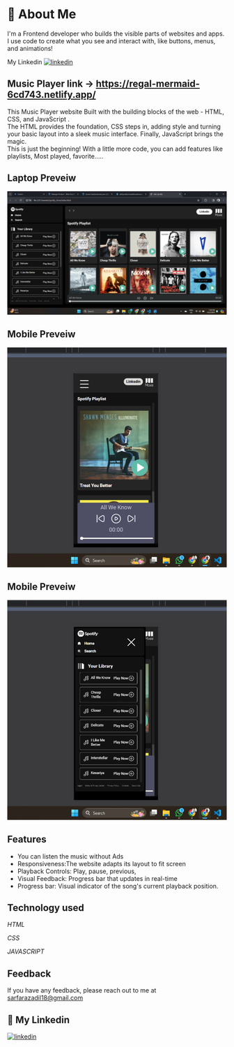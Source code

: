 
# 🚀 About Me
I'm a Frontend developer who builds the visible parts of websites and apps. I use code to create what you see and interact with, like buttons, menus, and animations!

 My Linkedin  [![linkedin](https://img.shields.io/badge/linkedin-0A66C2?style=for-the-badge&logo=linkedin&logoColor=white)](https://www.linkedin.com/in/sarfaraz-adil-46680718b)





## Music Player  link ->  https://regal-mermaid-6cd743.netlify.app/

This Music Player website Built with the building blocks of the web - HTML, CSS, and JavaScript .   
The HTML provides the foundation, CSS steps in, adding style and turning your basic layout into a sleek music interface. Finally, JavaScript brings the magic.          
This is just the beginning! With a little more code, you can add features like playlists, Most played, favorite.....

## Laptop Preveiw    


![](./image/laptoppic.png)

## Mobile Preveiw

![](./image/singlefpic.png)

## Mobile Preveiw

![](./image/singlebpic.png)



## Features


- You can listen the music without Ads
- Responsiveness:The website adapts its layout to fit screen 
- Playback Controls: Play, pause, previous,
- Visual Feedback: Progress bar that updates in real-time
- Progress bar: Visual indicator of the song's current playback position.





## Technology used

*HTML*

*CSS*

*JAVASCRIPT*




## Feedback

If you have any feedback, please reach out to me at sarfarazadil18@gmail.com


## 🔗 My Linkedin

[![linkedin](https://img.shields.io/badge/linkedin-0A66C2?style=for-the-badge&logo=linkedin&logoColor=white)](https://www.linkedin.com/in/sarfaraz-adil-46680718b)




